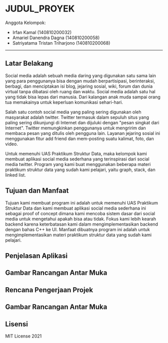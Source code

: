 # JUDUL_PROYEK

Anggota Kelompok:
* Irfan Kamal (140810200032)
* Amariel Danendra Dagna (140810200058)
* Satriyatama Tristan Triharjono (140810200068)
---
## Latar Belakang
Social media adalah sebuah media daring yang digunakan satu sama lain yang para penggunanya bisa dengan mudah berpartisipasi, berinteraksi, berbagi, dan menciptakan isi blog, jejaring sosial, wiki, forum dan dunia virtual tanpa dibatasi oleh ruang dan waktu. Social media adalah satu hal yang tidak bisa lepas dari manusia. Dari kalangan anak muda sampai orang tua memakainya untuk keperluan komunikasi sehari-hari. 

Salah satu contoh social media yang paling sering digunakan oleh masyarakat adalah twitter. Twitter termasuk dalam sepuluh situs yang paling sering dikunjungi di Internet dan dijuluki dengan "pesan singkat dari Internet". Twitter memungkinkan penggunanya untuk mengririm dan membaca pesan yang ditulis oleh pengguna lain. Layanan jejaring sosial ini menggunakan fitur add friend dan mem-posting suatu kalimat, foto, dan video.

Untuk memenuhi UAS Praktikum Struktur Data, maka kelompok kami membuat aplikasi social media sederhana yang terinspirasi dari social media twitter. Program yang kami buat menggunakan beberapa materi praktikum struktur data yang sudah kami pelajari, yaitu graph, stack, dan linked list.


## Tujuan dan Manfaat
Tujuan kami membuat program ini adalah untuk memenuhi UAS Praktikum Struktur Data dan kami membuat aplikasi social media sederhana ini sebagai proof of concept dimana kami mencoba sistem dasar dari social media untuk mengetahui apakah bisa atau tidak. Fokus kami lebih kearah backend karena keterbatasan kami dalam mengimplementasikan backend dengan bahas C++ ke UI. Manfaat dibuatnya program ini adalah untuk mengimplementasikan materi praktikum struktur data yang sudah kami pelajari.

## Penjelasan Aplikasi


## Gambar Rancangan Antar Muka
<!--
Buat rancangan antar muka selengkap mungkin sesuai fungsi aplikasinya. rancangan antar muka
diusahakan serapih dan seindah mungkin. tools yang digunakan dalam pembuatan rancangan gambar
dibebaskan sesuai kreatifitas kalian
!-->


## Rencana Pengerjaan Projek
## Gambar Rancangan Antar Muka
<!--
Dalam kondisi pandemi seperti ini, tidak memungkinkan untuk bertemu bertatap muka. Maka dari itu
jelaskan bagaimana kalian bekerja sama, berkoordinasi, pembagian kerja.Tools apa yang kalian gunakan
untuk bekerja bersama sama cth github, google docs, google meet>ibebaskan sesuai kreatifitas kalian
!-->


## Lisensi

MIT License 2021